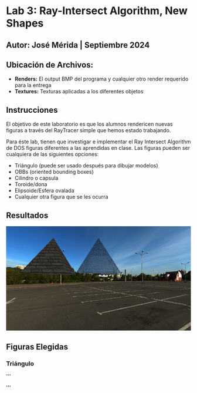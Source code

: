 # Lab 3: Ray-Intersect Algorithm, New Shapes
## Autor: José Mérida | Septiembre 2024
## Ubicación de Archivos:
- **Renders:** El output BMP del programa y cualquier otro render requerido para la entrega
- **Textures:** Texturas aplicadas a los diferentes objetos
## Instrucciones
El objetivo de este laboratorio es que los alumnos rendericen nuevas figuras a través del RayTracer simple que hemos estado trabajando.

Para éste lab, tienen que investigar e implementar el Ray Intersect Algorithm de DOS figuras diferentes a las aprendidas en clase. Las figuras pueden ser cualquiera de las siguientes opciones:

- Triángulo (puede ser usado después para dibujar modelos)
- OBBs (oriented bounding boxes)
- Cilindro o capsula
- Toroide/dona
- Elipsoide/Esfera ovalada
- Cualquier otra figura que se les ocurra

## Resultados
![Render](/renders/output.bmp)

## Figuras Elegidas
### Triángulo
'''

'''

